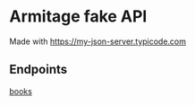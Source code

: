 # Armitage fake API


Made with https://my-json-server.typicode.com

## Endpoints

[books](https://my-json-server.typicode.com/horaklukas/armitage-fake-api/books)